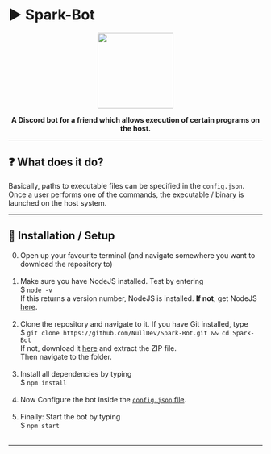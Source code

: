 # :arrow_forward: Spark-Bot

<p align="center"><img height="150" width="auto" src=https://i.imgur.com/bGU0x4k.png" /></p>
<p align="center"><b>A Discord bot for a friend which allows execution of certain programs on the host. </b></p>
<hr>

## :question: What does it do?

Basically, paths to executable files can be specified in the `config.json`. <br>
Once a user performs one of the commands, the executable / binary is launched on the host system. 

<hr>

## :wrench: Installation / Setup

0. Open up your favourite terminal (and navigate somewhere you want to download the repository to) <br><br>
1. Make sure you have NodeJS installed. Test by  entering <br>
$ `node -v` <br>
If this returns a version number, NodeJS is installed. **If not**, get NodeJS <a href="https://nodejs.org/en/download/package-manager/">here</a>. <br><br>
2. Clone the repository and navigate to it. If you have Git installed, type <br>
$ `git clone https://github.com/NullDev/Spark-Bot.git && cd Spark-Bot` <br>
If not, download it <a href="https://github.com/NullDev/Spark-Bot/archive/master.zip">here</a> and extract the ZIP file.<br>
Then navigate to the folder.<br><br>
3. Install all dependencies by typing <br>
$ `npm install`<br><br>
4. Now Configure the bot inside the [`config.json` file](https://github.com/NullDev/Spark-Bot/blob/master/config.template.json). <br><br>
5. Finally: Start the bot by typing <br>
$ `npm start` <br><br>

<hr>
